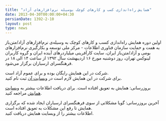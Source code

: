 ```yaml
---
title: "همایش راه‌اندازی کسب و کارهای کوچک بوسیله نرم‌افزارهای آزاد"
date: 2013-04-30T00:00:00+04:30
persianDate: 1392-2-10
layout: post
type: news
---
```

اولین دوره همایش راه‌اندازی کسب و کارهای کوچک به وسیله‌ی نرم‌افزارهای آزاد/متن‌باز به همت و حمایت سازمان فناوری اطلاعات - مرکز ملی توسعه و بکارگیری نرم‌افزارهای بومی و آزاد/متن‌باز ایران، سایت کارآفرینی میلیاردرهای آینده ایران و گروه کاربران لینوکس تهران، روز دوشنبه مورخ ۱۶ اردیبهشت سال ۱۳۹۲ از ساعت ۱۴ الی ۱۸ در فرهنگسرای ارسباران برگزار می‌شود.

شرکت در این همایش رایگان بوده و برای عموم آزاد است.  
برای شرکت در این همایش لازم است در [وبسایت آن](http://iconfers.com/) ثبت نام کنید.

بروزرسانی: همایش به تعویق افتاده است. برای دریافت اطلاعات بیشتر به [وبسایت همایش](http://iconfers.com/) مراجعه کنید.

آخرین بروزرسانی:‌ گویا مشکلاتی از سوی فرهنگسرای ارسباران ایجاد شده که برگزاری همایش تا رفع این مشکلات به تعویق افتاده است.  
اطلاعات بیشتر را از وبسایت همایش دریافت کنید.